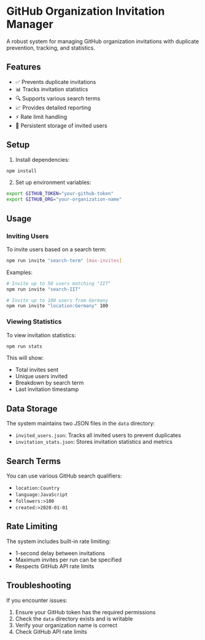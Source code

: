 # GitHub Organization Invitation Manager

A robust system for managing GitHub organization invitations with duplicate prevention, tracking, and statistics.

## Features

- ✅ Prevents duplicate invitations
- 📊 Tracks invitation statistics
- 🔍 Supports various search terms
- 📈 Provides detailed reporting
- ⚡ Rate limit handling
- 🔄 Persistent storage of invited users

## Setup

1. Install dependencies:
```bash
npm install
```

2. Set up environment variables:
```bash
export GITHUB_TOKEN="your-github-token"
export GITHUB_ORG="your-organization-name"
```

## Usage

### Inviting Users

To invite users based on a search term:
```bash
npm run invite "search-term" [max-invites]
```

Examples:
```bash
# Invite up to 50 users matching "IIT"
npm run invite "search-IIT"

# Invite up to 100 users from Germany
npm run invite "location:Germany" 100
```

### Viewing Statistics

To view invitation statistics:
```bash
npm run stats
```

This will show:
- Total invites sent
- Unique users invited
- Breakdown by search term
- Last invitation timestamp

## Data Storage

The system maintains two JSON files in the `data` directory:
- `invited_users.json`: Tracks all invited users to prevent duplicates
- `invitation_stats.json`: Stores invitation statistics and metrics

## Search Terms

You can use various GitHub search qualifiers:
- `location:Country`
- `language:JavaScript`
- `followers:>100`
- `created:>2020-01-01`

## Rate Limiting

The system includes built-in rate limiting:
- 1-second delay between invitations
- Maximum invites per run can be specified
- Respects GitHub API rate limits

## Troubleshooting

If you encounter issues:
1. Ensure your GitHub token has the required permissions
2. Check the `data` directory exists and is writable
3. Verify your organization name is correct
4. Check GitHub API rate limits 